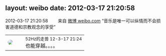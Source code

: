 layout: weibo
date: 2012-03-17 21:20:58
---
<meta name="referrer" content="no-referrer" />

2012-03-17 21:20:58  &nbsp;&nbsp;&nbsp;&nbsp;&nbsp;&nbsp; 来自 <a href="http://weibo.com/" rel="nofollow">微博 weibo.com</a>
“音乐是唯一可以纵情而不会损害道德和宗教观念的享受” ​​​

<table style="width: 100%;">
  <tr>
    <td style="width: 40px;"><img style="border-radius:50%" src="https://tva4.sinaimg.cn/crop.0.0.180.180.50/8beaf773jw1e8qgp5bmzyj2050050aa8.jpg?KID=imgbed,tva&Expires=1624463429&ssig=bBTejJYsJW"></td>
    <td colspan="2"><small>52Hz的走兽 12-3-17 21:24</small><br/>也能穿越。。。。</td>
  </tr>
</table>
